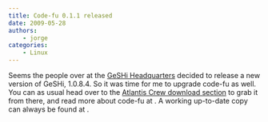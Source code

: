 ```yaml
---
title: Code-fu 0.1.1 released
date: 2009-05-28
authors:
    - jorge
categories:
    - Linux
---
```

Seems the people over at the [GeSHi Headquarters](http://qbnz.com/highlighter/) decided to release a new version of GeSHi, 1.0.8.4. So it was time for me to upgrade code-fu as well. You can as usual head over to the [Atlantis Crew download section](http://www.atlantiscrew.net/download.html) to grab it from there, and read more about code-fu at . A working up-to-date copy can always be found at .
